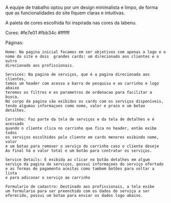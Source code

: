 A equipe de trabalho optou por um design minimalista e limpo,
de forma que as funcionalidades do site fiquem claras e intuitivas.

A paleta de cores escolhida foi inspirada nas cores da labenu.

Cores:
   #fe7e01
   #fbb34c
   #ffffff

Páginas:

    Home: Na pagina inicial focamos em ser objetivos com apenas a logo e o 
    nome do site e dois  grandes cards: um direcionado aos clientes e o outro
    direcionado aos profissionais.

    Services: Na pagina de serviços, que é a pagina direcionada aos clientes,
    temos um header com acesso a barra de pesquisa e ao carrinho e logo abaixo
    teremos os filtros e os parametros de ordenacao para facilitar a busca.
    No corpo da pagina são exibidos os cards com os serviços disponíveis, 
    tendo algumas informaçoes como nome, valor e prazo e um botao detalhes.

    Carrinho: Faz parte da tela de serviços e da tela de detalhes e é acessado 
    quando o cliente clica no carrinho que fica no header, então exibe todos 
    os serviços escolhidos pelo cliente em cards menores exibindo nome, valor 
    e um botao para remover o serviço do carrinho caso o cliente deseje
    Ao final há o valor total e um botão para contratar os serviços.

    Service Details: É exibida ao clicar no botão detalhes em algum 
    serviço da pagina de serviços, possui informaçoes do serviço ofertado
    e as formas de pagamento aceitas como tambem botões para voltar a lista
    e para adiconar o serviço ao carrinho  

    Formulario de cadastro: Destinado aos profissionais, a tela exibe
    um formulario para ser preenchido com os dados do serviço a ser
    oferecido, possui um botao para enviar os dados logo abaixo.


